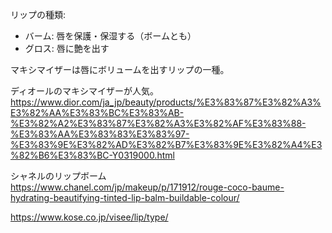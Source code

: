 リップの種類:

- バーム: 唇を保護・保湿する（ボームとも）
- グロス: 唇に艶を出す

マキシマイザーは唇にボリュームを出すリップの一種。

ディオールのマキシマイザーが人気。
https://www.dior.com/ja_jp/beauty/products/%E3%83%87%E3%82%A3%E3%82%AA%E3%83%BC%E3%83%AB-%E3%82%A2%E3%83%87%E3%82%A3%E3%82%AF%E3%83%88-%E3%83%AA%E3%83%83%E3%83%97-%E3%83%9E%E3%82%AD%E3%82%B7%E3%83%9E%E3%82%A4%E3%82%B6%E3%83%BC-Y0319000.html

シャネルのリップボーム
https://www.chanel.com/jp/makeup/p/171912/rouge-coco-baume-hydrating-beautifying-tinted-lip-balm-buildable-colour/

https://www.kose.co.jp/visee/lip/type/

